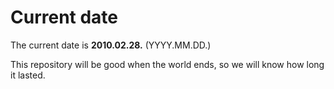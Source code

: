 # Current date

The current date is **2010.02.28.** (YYYY.MM.DD.)

This repository will be good when the world ends, so we will know how long it lasted.